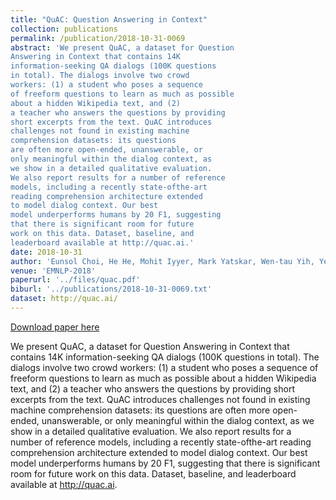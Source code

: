 ```yaml
---
title: "QuAC: Question Answering in Context"
collection: publications
permalink: /publication/2018-10-31-0069
abstract: 'We present QuAC, a dataset for Question
Answering in Context that contains 14K
information-seeking QA dialogs (100K questions
in total). The dialogs involve two crowd
workers: (1) a student who poses a sequence
of freeform questions to learn as much as possible
about a hidden Wikipedia text, and (2)
a teacher who answers the questions by providing
short excerpts from the text. QuAC introduces
challenges not found in existing machine
comprehension datasets: its questions
are often more open-ended, unanswerable, or
only meaningful within the dialog context, as
we show in a detailed qualitative evaluation.
We also report results for a number of reference
models, including a recently state-ofthe-art
reading comprehension architecture extended
to model dialog context. Our best
model underperforms humans by 20 F1, suggesting
that there is significant room for future
work on this data. Dataset, baseline, and
leaderboard available at http://quac.ai.'
date: 2018-10-31
author: 'Eunsol Choi, He He, Mohit Iyyer, Mark Yatskar, Wen-tau Yih, Yejin Choi, Percy Liang and Luke Zettlemoyer'
venue: 'EMNLP-2018'
paperurl: '../files/quac.pdf'
biburl: '../publications/2018-10-31-0069.txt'
dataset: http://quac.ai/
---
```


<a href='../files/quac.pdf'>Download paper here</a>

We present QuAC, a dataset for Question
Answering in Context that contains 14K
information-seeking QA dialogs (100K questions
in total). The dialogs involve two crowd
workers: (1) a student who poses a sequence
of freeform questions to learn as much as possible
about a hidden Wikipedia text, and (2)
a teacher who answers the questions by providing
short excerpts from the text. QuAC introduces
challenges not found in existing machine
comprehension datasets: its questions
are often more open-ended, unanswerable, or
only meaningful within the dialog context, as
we show in a detailed qualitative evaluation.
We also report results for a number of reference
models, including a recently state-ofthe-art
reading comprehension architecture extended
to model dialog context. Our best
model underperforms humans by 20 F1, suggesting
that there is significant room for future
work on this data. Dataset, baseline, and
leaderboard available at http://quac.ai.
